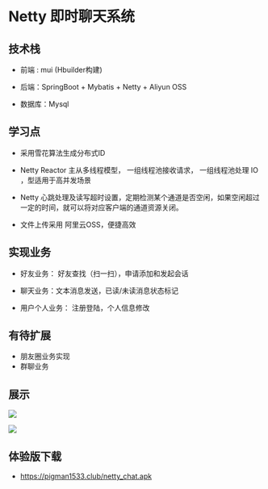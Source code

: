 # Netty 即时聊天系统



## 技术栈 

+ 前端 :  mui (Hbuilder构建)

+ 后端：SpringBoot + Mybatis + Netty + Aliyun OSS

+ 数据库：Mysql

  

## 学习点

+ 采用雪花算法生成分布式ID

+ Netty Reactor 主从多线程模型， 一组线程池接收请求， 一组线程池处理 IO ，型适用于高并发场景 

+ Netty 心跳处理及读写超时设置，定期检测某个通道是否空闲，如果空闲超过一定的时间，就可以将对应客户端的通道资源关闭。

+ 文件上传采用 阿里云OSS，便捷高效

  

## 实现业务

+ 好友业务： 好友查找（扫一扫），申请添加和发起会话

+ 聊天业务：文本消息发送，已读/未读消息状态标记

+ 用户个人业务： 注册登陆，个人信息修改

  



## 有待扩展

+ 朋友圈业务实现
+ 群聊业务



## 展示

![](https://github.com/pigMan15/Netty_chat/master/result/拼接01.jpg)

![](https://github.com/pigMan15/Netty_chat/master/result/拼接02.jpg)


## 体验版下载
+ https://pigman1533.club/netty_chat.apk
